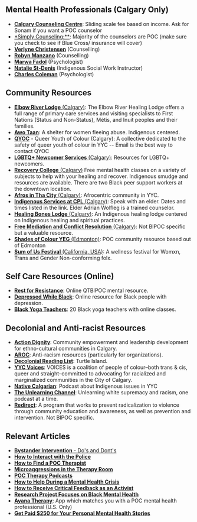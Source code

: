 ## Mental Health Professionals (Calgary Only)

* [**Calgary Counseling Centre**](https://calgarycounselling.com/): Sliding scale fee based on income. Ask for Sonam if you want a POC counselor
* [*Simply Counseling:**](https://www.simplycounsellingservices.com/): Majority of the counselors are POC (make sure you check to see if Blue Cross/ insurance will cover) 
* [**Verlyne Christensen**](https://www.verlyne.com/) (Counselling)
* [**Robyn Manzano**](https://www.facebook.com/RefreshCounsellingCalgary/) (Counselling) 
* [**Marwa Fadol**](https://ca.ctrinstitute.com/organizer/marwa-fadol/ ) (Psychologist)
* [**Natalie St-Denis**](https://www.linkedin.com/in/natalie-st-denis-ma-msw-rsw-a9225a6b/) (Indigenous Social Work Instructor) 
* [**Charles Coleman**](https://journeycounselling.ca/who-we-are/) (Psychologist)

## Community Resources

* [**Elbow River Lodge** (Calgary)](https://www.albertahealthservices.ca/findhealth/Service.aspx?id=1009201&fbclid=IwAR0f1aLjOobNZoEzJYn0dvEYOJnkjqssqnSsCtvCtp9313eYyR-tv7PB1P8): The Elbow River Healing Lodge offers a full range of primary care services and visiting specialists to First Nations (Status and Non-Status), Métis, and Inuit peoples and their families.
* [**Awo Taan**](https://www.awotaan.org/): A shelter for women fleeing abuse. Indigenous centered.  
* [**QYOC**](https://www.facebook.com/QueerYouthOfColourCalgary/ ) - Queer Youth of Colour (Calgary): A collective dedicated to the safety of queer youth of colour in YYC -- Email is the best way to contact QYOC 
* [**LGBTQ+ Newcomer Services** (Calgary)](https://www.centrefornewcomers.ca/lbgtq): Resources for LGBTQ+ newcomers.
* [**Recovery College** (Calgary)](https://recoverycollegecalgary.ca/) Free mental health classes on a variety of subjects to help with your healing and recover. Indigenous smudge and resources are available. There are two Black peer support workers at the downtown location.  
* [**Afros in Tha City** (Calgary)](https://www.facebook.com/AfrosInThaCity/): Afrocentric community in YYC.
* [**Indigenous Services at CPL** (Calgary)](https://calgarylibrary.ca/connect/indigenous-services/): Speak with an elder. Dates and times listed in the link. Elder Adrian Wolfleg is a trained counselor.
* [**Healing Bones Lodge** (Calgary)](https://www.hollowbonehealinglodge.com/): An Indigenous healing lodge centered on Indigenous healing and spiritual practices. 
* [**Free Mediation and Conflict Resolution** (Calgary)](https://ca.achievecentre.com/mediation-conflict-resolution/): Not BIPOC specific but a valuable resource. 
* [**Shades of Colour YEG** (Edmonton)](https://www.facebook.com/shadesofcolour.yeg/): POC community resource based out of Edmonton
* [**Sum of Us Festival** (California, USA)](https://www.sumofusfest.com/): A wellness festival for Womxn, Trans and Gender Non-conforming folx.  

## Self Care Resources (Online)

* [**Rest for Resistance**](https://restforresistance.com/): Online QTBIPOC mental resource. 
* [**Depressed While Black**](https://www.depressedwhileblack.com/): Online resource for Black people with depression.
* [**Black Yoga Teachers**](https://directory.yogagreenbook.com/black-yoga-teachers-online-classes-2020): 20 Black yoga teachers with online classes. 


## Decolonial and Anti-racist Resources

* [**Action Dignity**](http://actiondignity.org/programs/): Community empowerment and leadership development for ethno-cultural communities in Calgary. 
* [**AROC**](http://communitywise.net/aroc/): Anti-racism resources (particularly for organizations).
* [**Decolonial Reading List**](https://docs.google.com/document/u/0/d/1Hrxir_IMWU48ye1_WuIEF4DvxQ1R7HOEY1kiIaSk9Tk/): Turtle Island.
* [**YYC Voices**](https://yycvoices.ca/): VOICES is a coalition of people of colour–both trans & cis, queer and straight–committed to advocating for racialized and marginalized communities in the City of Calgary. 
* [**Native Calgarian**](https://nativecalgarian.podbean.com/): Podcast about Indigenous issues in YYC 
* [**The Unlearning Channel**](https://www.facebook.com/theunlearningchannel/): Unlearning white supremacy and racism, one podcast at a time. 
* [**Redirect**](http://redirect.cpsevents.ca/): A program that works to prevent radicalization to violence through community education and awareness, as well as prevention and intervention. Not BIPOC specific.


## Relevant Articles

* [**Bystander Intervention** - Do's and Dont's](https://www.afsc.org/bystanderintervention#.W1El3A8cKBI.facebook)
* [**How to Interact with the Police**](http://svan.ca/police-rights/?fbclid=IwAR1Ce3R6tBbLglZ-5XbEDp2kFGC7LZzCuEFB4seJA0YpA0nhG883O2Z280A)
* [**How to Find a POC Therapist**](https://www.teenvogue.com/story/therapists-for-women-of-color-and-queer-people-how-to-find-one)
* [**Microaggressions in the Therapy Room**](https://www.ayanatherapy.com/post/microaggression-in-the-therapy-room)
* [**POC Therapy Podcasts**](https://www.justdavia.com/blog/5-mental-health-podcasts-by-therapists-of-color)
* [**How to Help During a Mental Health Crisis**](https://thebodyisnotanapology.com/magazine/5-ways-to-help-someone-in-a-mental-health-emergency-without-calling-the-police/)
* [**How to Receive Critical Feedback as an Activist**](https://medium.com/@brookeanderson/10-tips-on-receiving-critical-feedback-a-guide-for-activists-e51689c59d81)
* [**Research Project Focuses on Black Mental Health**](https://thegatewayonline.ca/2019/12/making-space-for-the-unaddressed-u-of-a-research-project-focuses-on-black-mental-health/)
* [**Ayana Therapy**](https://blavity.com/new-app-helps-people-of-color-find-therapists-from-their-same-cultural-background?category1=news&subcat=Wellness): App which matches you with a POC mental health professional (U.S. Only)
* [**Get Paid $250 for Your Personal Mental Health Stories**](https://www.freedomwithwriting.com/freedom/uncategorized/250-for-personal-essays-about-mental-health-recovery/)

